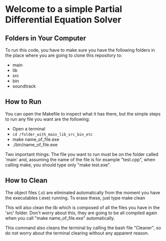 # Welcome to a simple Partial Differential Equation Solver

## Folders in Your Computer
To run this code, you have to make sure you have the following folders in the place where you are going to clone this repository to:
*  main
*  lib
*  src
*  bin
*  soundtrack

## How to Run
You can open the Makefile to inspect what it has there, but the simple steps to run any file you want are the following:
* Open a terminal
* ```cd /folder_with_main_lib_src_bin_etc ```
* make name_of_file.exe
* ./bin/name_of_file.exe

Two important things: The file you want to run must be on the folder called 'main' and, assuming the name of the file is for example "test.cpp", when calling make, you should type only "make test.exe".

## How to Clean

The object files (.o) are eliminated automatically from the moment you have the executables (.exe) running. To erase these, just type
    make clean

This will also clean the lib which is composed of all the files you have in the 'src' folder. Don't worry about this, they are going to be all compiled again when you call "make name_of_file.exe" automatically.

This command also cleans the terminal by calling the bash file "Cleaner", so do not worry about the terminal clearing without any apparent reason.

